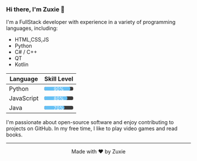 ### Hi there, I'm Zuxie 👋

I'm a FullStack developer with experience in a variety of programming languages, including:

- HTML,CSS,JS
- Python
- C# / C++
- QT
- Kotlin

<div align="left">
  <table>
    <thead>
      <tr>
        <th>Language</th>
        <th>Skill Level</th>
      </tr>
    </thead>
    <tbody>
      <tr>
        <td>Python</td>
        <td>
          <div style="position: relative; width: 100%; height: 10px; background-color: #3c3c3c; border-radius: 4px; overflow: hidden;">
            <div style="position: absolute; top: 0; left: 0; height: 100%; background-color: #66c0f4; border-radius: 4px; width: 90%;"></div>
            <span style="position: absolute; top: 50%; left: 50%; transform: translate(-50%, -50%); color: white; font-size: 12px;">90%</span>
          </div>
        </td>
      </tr>
      <tr>
        <td>JavaScript</td>
        <td>
          <div style="position: relative; width: 100%; height: 10px; background-color: #3c3c3c; border-radius: 4px; overflow: hidden;">
            <div style="position: absolute; top: 0; left: 0; height: 100%; background-color: #66c0f4; border-radius: 4px; width: 80%;"></div>
            <span style="position: absolute; top: 50%; left: 50%; transform: translate(-50%, -50%); color: white; font-size: 12px;">80%</span>
          </div>
        </td>
      </tr>
      <tr>
        <td>Java</td>
        <td>
          <div style="position: relative; width: 100%; height: 10px; background-color: #3c3c3c; border-radius: 4px; overflow: hidden;">
            <div style="position: absolute; top: 0; left: 0; height: 100%; background-color: #66c0f4; border-radius: 4px; width: 70%;"></div>
            <span style="position: absolute; top: 50%; left: 50%; transform: translate(-50%, -50%); color: white; font-size: 12px;">70%</span>
          </div>
        </td>
      </tr>
    </tbody>
  </table>
</div>

I'm passionate about open-source software and enjoy contributing to projects on GitHub. In my free time, I like to play video games and read books.



---

<p align="center">Made with ❤️ by Zuxie</p>
